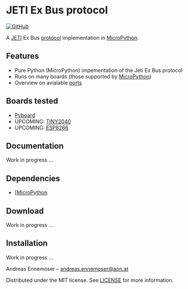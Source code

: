 
# JETI Ex Bus protocol
[![GitHub](https://img.shields.io/github/license/mashape/apistatus.svg)](https://en.wikipedia.org/wiki/MIT_License)


A [JETI](http://www.jetimodel.com/en/) Ex Bus [protocol](http://www.jetimodel.com/en/Telemetry-Protocol/) implementation in [MicroPython](https://micropython.org/). 

## Features

 - Pure Python (MicroPython) impementation of the Jeti Ex Bus protocol
 - Runs on many boards (those supported by [MicroPython](https://micropython.org/))
 - Overview on avialable [ports](https://github.com/micropython/micropython/tree/master/ports)

## Boards tested

 - [Pyboard](https://store.micropython.org/product/PYBv1.1)
 - UPCOMING: [TINY2040](https://shop.pimoroni.com/products/tiny-2040)
 - UPCOMING: [ESP8266]()

## Documentation

Work in progress ...

## Dependencies

 - [[MicroPython](https://micropython.org/)

## Download

Work in progress ...

## Installation

Work in progress ...



Andreas Ennemoser – andreas.ennemoser@aon.at

Distributed under the MIT license. See [LICENSE](https://raw.githubusercontent.com/chiefenne/PyAero/master/LICENSE) for more information.
